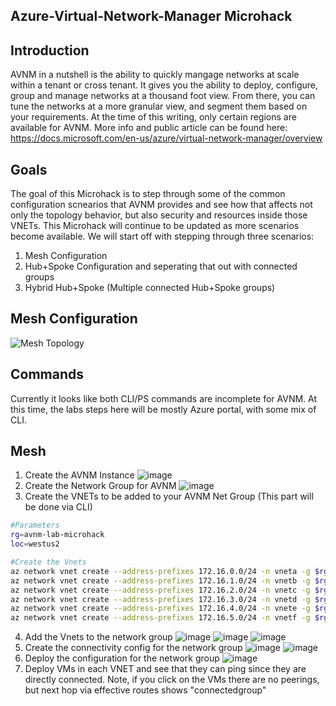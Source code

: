 ## Azure-Virtual-Network-Manager Microhack


## Introduction

AVNM in a nutshell is the ability to quickly mangage networks at scale within a tenant or cross tenant. It gives you the ability to deploy, configure, group and manage networks at a thousand foot view. From there, you can tune the networks at a more granular view, and segment them based on your requirements. At the time of this writing, only certain regions are available for AVNM. More info and public article can be found here: https://docs.microsoft.com/en-us/azure/virtual-network-manager/overview

## Goals

The goal of this Microhack is to step through some of the common configuration scnearios that AVNM provides and see how that affects not only the topology behavior, but also security and resources inside those VNETs. This Microhack will continue to be updated as more scenarios become available. We will start off with stepping through three scenarios:

1. Mesh Configuration
2. Hub+Spoke Configuration and seperating that out with connected groups
3. Hybrid Hub+Spoke (Multiple connected Hub+Spoke groups)

## Mesh Configuration

![Mesh Topology](https://user-images.githubusercontent.com/55964102/170347376-dbe813ab-3e5a-48dd-8ea2-730a80cc16c0.png)

## Commands

Currently it looks like both CLI/PS commands are incomplete for AVNM. At this time, the labs steps here will be mostly Azure portal, with some mix of CLI.

## Mesh
1. Create the AVNM Instance
![image](https://user-images.githubusercontent.com/55964102/171273823-fb3f485a-b605-42c7-9d5f-9acb5926a38f.png)
2. Create the Network Group for AVNM
![image](https://user-images.githubusercontent.com/55964102/171274267-7caa8991-0894-4c6f-95c7-2d7e3613ced9.png)
3. Create the VNETs to be added to your AVNM Net Group (This part will be done via CLI)
```bash
#Parameters
rg=avnm-lab-microhack
loc=westus2

#Create the Vnets
az network vnet create --address-prefixes 172.16.0.0/24 -n vneta -g $rg -l $loc --subnet-name default --subnet-prefixes 172.16.0.0/27 --output none
az network vnet create --address-prefixes 172.16.1.0/24 -n vnetb -g $rg -l $loc --subnet-name default --subnet-prefixes 172.16.1.0/27 --output none
az network vnet create --address-prefixes 172.16.2.0/24 -n vnetc -g $rg -l $loc --subnet-name default --subnet-prefixes 172.16.2.0/27 --output none
az network vnet create --address-prefixes 172.16.3.0/24 -n vnetd -g $rg -l $loc --subnet-name default --subnet-prefixes 172.16.3.0/27 --output none
az network vnet create --address-prefixes 172.16.4.0/24 -n vnete -g $rg -l $loc --subnet-name default --subnet-prefixes 172.16.4.0/27 --output none
az network vnet create --address-prefixes 172.16.5.0/24 -n vnetf -g $rg -l $loc --subnet-name default --subnet-prefixes 172.16.5.0/27 --output none
```
4. Add the Vnets to the network group
![image](https://user-images.githubusercontent.com/55964102/171277106-dc058d99-4334-41ff-ab2c-11e479ca0273.png)
![image](https://user-images.githubusercontent.com/55964102/171277255-5dd6039e-abac-4de8-90d6-693c7b4e2fe3.png)
![image](https://user-images.githubusercontent.com/55964102/171277338-aad243b3-b704-4bfb-9997-750a58fc0843.png)
5. Create the connectivity config for the network group
![image](https://user-images.githubusercontent.com/55964102/171277786-d719748b-8c63-4f21-892f-ae6a35eac17d.png)
![image](https://user-images.githubusercontent.com/55964102/171277993-1702cc07-f680-4c0f-b9f9-a6a199896145.png)
6. Deploy the configuration for the network group
![image](https://user-images.githubusercontent.com/55964102/171278787-8d0e0d9b-90ce-41c8-8205-62c45c2e7d70.png)
7. Deploy VMs in each VNET and see that they can ping since they are directly connected. Note, if you click on the VMs there are no peerings, but next hop via effective routes shows "connectedgroup"





